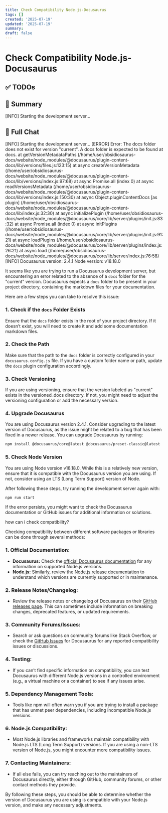 ```yaml
---
title: Check Compatibility Node.js-Docusaurus
tags: []
created: '2025-07-19'
updated: '2025-07-19'
summary:
draft: false
---
```


# Check Compatibility Node.js-Docusaurus

## ✅ TODOs


## 📌 Summary
[INFO] Starting the development server...

## 🧠 Full Chat


[INFO] Starting the development server...
[ERROR] Error: The docs folder does not exist for version "current". A docs folder is expected to be found at docs.
    at getVersionMetadataPaths (/home/user/obsidiosaurus-docs/website/node_modules/@docusaurus/plugin-content-docs/lib/versions/files.js:123:15)
    at async createVersionMetadata (/home/user/obsidiosaurus-docs/website/node_modules/@docusaurus/plugin-content-docs/lib/versions/index.js:97:68)
    at async Promise.all (index 0)
    at async readVersionsMetadata (/home/user/obsidiosaurus-docs/website/node_modules/@docusaurus/plugin-content-docs/lib/versions/index.js:150:30)
    at async Object.pluginContentDocs [as plugin] (/home/user/obsidiosaurus-docs/website/node_modules/@docusaurus/plugin-content-docs/lib/index.js:32:30)
    at async initializePlugin (/home/user/obsidiosaurus-docs/website/node_modules/@docusaurus/core/lib/server/plugins/init.js:83:32)
    at async Promise.all (index 0)
    at async initPlugins (/home/user/obsidiosaurus-docs/website/node_modules/@docusaurus/core/lib/server/plugins/init.js:91:21)
    at async loadPlugins (/home/user/obsidiosaurus-docs/website/node_modules/@docusaurus/core/lib/server/plugins/index.js:26:21)
    at async load (/home/user/obsidiosaurus-docs/website/node_modules/@docusaurus/core/lib/server/index.js:76:58)
[INFO] Docusaurus version: 2.4.1
Node version: v18.18.0

It seems like you are trying to run a Docusaurus development server, but encountering an error related to the absence of a `docs` folder for the "current" version. Docusaurus expects a `docs` folder to be present in your project directory, containing the markdown files for your documentation.

Here are a few steps you can take to resolve this issue:

### 1. Check if the `docs` Folder Exists
Ensure that the `docs` folder exists in the root of your project directory. If it doesn’t exist, you will need to create it and add some documentation markdown files.

### 2. Check the Path
Make sure that the path to the `docs` folder is correctly configured in your `docusaurus.config.js` file. If you have a custom folder name or path, update the `docs` plugin configuration accordingly.

### 3. Check Versioning
If you are using versioning, ensure that the version labeled as "current" exists in the versioned_docs directory. If not, you might need to adjust the versioning configuration or add the necessary version.

### 4. Upgrade Docusaurus
You are using Docusaurus version 2.4.1. Consider upgrading to the latest version of Docusaurus, as the issue might be related to a bug that has been fixed in a newer release. You can upgrade Docusaurus by running:

```sh
npm install @docusaurus/core@latest @docusaurus/preset-classic@latest
```

### 5. Check Node Version
You are using Node version v18.18.0. While this is a relatively new version, ensure that it is compatible with the Docusaurus version you are using. If not, consider using an LTS (Long Term Support) version of Node.

After following these steps, try running the development server again with:

```sh
npm run start
```

If the error persists, you might want to check the Docusaurus documentation or GitHub issues for additional information or solutions.

how can i check compatibility?

Checking compatibility between different software packages or libraries can be done through several methods:

### 1. **Official Documentation:**
   - **Docusaurus:** Check the [official Docusaurus documentation](https://docusaurus.io/docs/installation) for any information on supported Node.js versions.
   - **Node.js:** Similarly, review the [Node.js release documentation](https://nodejs.org/en/about/releases/) to understand which versions are currently supported or in maintenance.

### 2. **Release Notes/Changelog:**
   - Review the release notes or changelog of Docusaurus on their [GitHub releases page](https://github.com/facebook/docusaurus/releases). This can sometimes include information on breaking changes, deprecated features, or updated requirements.

### 3. **Community Forums/Issues:**
   - Search or ask questions on community forums like Stack Overflow, or check the [GitHub Issues](https://github.com/facebook/docusaurus/issues) for Docusaurus for any reported compatibility issues or discussions.

### 4. **Testing:**
   - If you can’t find specific information on compatibility, you can test Docusaurus with different Node.js versions in a controlled environment (e.g., a virtual machine or a container) to see if any issues arise.

### 5. **Dependency Management Tools:**
   - Tools like npm will often warn you if you are trying to install a package that has unmet peer dependencies, including incompatible Node.js versions.

### 6. **Node.js Compatibility:**
   - Most Node.js libraries and frameworks maintain compatibility with Node.js LTS (Long Term Support) versions. If you are using a non-LTS version of Node.js, you might encounter more compatibility issues.

### 7. **Contacting Maintainers:**
   - If all else fails, you can try reaching out to the maintainers of Docusaurus directly, either through GitHub, community forums, or other contact methods they provide.

By following these steps, you should be able to determine whether the version of Docusaurus you are using is compatible with your Node.js version, and make any necessary adjustments.